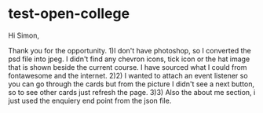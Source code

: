 # test-open-college
Hi Simon,

Thank you for the opportunity. 
1)I don't have photoshop, so I converted the psd file into jpeg. I didn't find any chevron icons, tick icon or the hat image that is shown beside the current course. I have sourced what I could from fontawesome and the internet. 
2)2) I wanted to attach an event listener so you can go through the cards but from the picture I didn't see a next button, so to see other cards just refresh the page. 
3)3) Also the about me section, i just used the enquiery end point from the json file.
